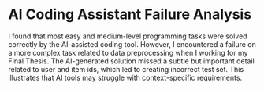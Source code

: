 # AI Coding Assistant Failure Analysis

I found that most easy and medium-level programming tasks were solved correctly by the AI-assisted coding tool.
However, I encountered a failure on a more complex task related to data preprocessing when I working for my Final Thesis.
The AI-generated solution missed a subtle but important detail related to user and item ids, which led to creating incorrect test set. 
This illustrates that AI tools may struggle with context-specific requirements.